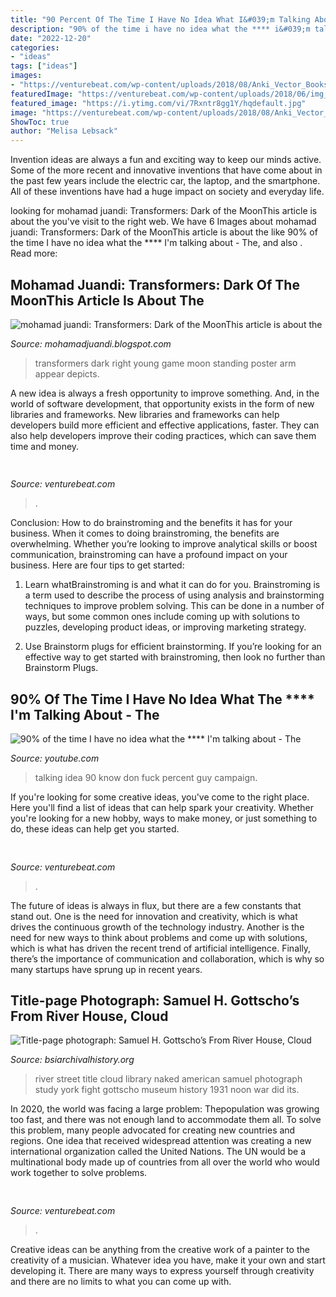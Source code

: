 ```yaml
---
title: "90 Percent Of The Time I Have No Idea What I&#039;m Talking About Movie - Mohamad Juandi: Transformers: Dark Of The Moonthis Article Is About The"
description: "90% of the time i have no idea what the **** i&#039;m talking about"
date: "2022-12-20"
categories:
- "ideas"
tags: ["ideas"]
images:
- "https://venturebeat.com/wp-content/uploads/2018/08/Anki_Vector_Bookshelf.jpg?w=800"
featuredImage: "https://venturebeat.com/wp-content/uploads/2018/06/img_20180601_110141.jpg?w=800"
featured_image: "https://i.ytimg.com/vi/7Rxntr8gg1Y/hqdefault.jpg"
image: "https://venturebeat.com/wp-content/uploads/2018/08/Anki_Vector_Bookshelf.jpg?w=800"
ShowToc: true
author: "Melisa Lebsack"
---
```



Invention ideas are always a fun and exciting way to keep our minds active. Some of the more recent and innovative inventions that have come about in the past few years include the electric car, the laptop, and the smartphone. All of these inventions have had a huge impact on society and everyday life.

	

		
looking for mohamad juandi: Transformers: Dark of the MoonThis article is about the you've visit to the right web. We have 6 Images about mohamad juandi: Transformers: Dark of the MoonThis article is about the like 90% of the time I have no idea what the **** I&#039;m talking about - The,  and also . Read more:
		
    
## Mohamad Juandi: Transformers: Dark Of The MoonThis Article Is About The

<img loading=lazy src="https://2.bp.blogspot.com/-affdiQsgOq4/TrzdQK5X9xI/AAAAAAAAABA/aZCH6qN_fYw/s760/Copy+of+Foto0654_001.jpg" onerror="this.onerror=null;this.src='https://tse4.mm.bing.net/th?id=OIP.n5PjOenAx2Co34hsBP-S_AHaJ4&amp;pid=15.1';" alt="mohamad juandi: Transformers: Dark of the MoonThis article is about the">

_Source: mohamadjuandi.blogspot.com_

>transformers dark right young game moon standing poster arm appear depicts. 

	

A new idea is always a fresh opportunity to improve something. And, in the world of software development, that opportunity exists in the form of new libraries and frameworks. New libraries and frameworks can help developers build more efficient and effective applications, faster. They can also help developers improve their coding practices, which can save them time and money.

    
## 

<img loading=lazy src="https://venturebeat.com/wp-content/uploads/2019/11/sirired.jpg" onerror="this.onerror=null;this.src='https://tse3.mm.bing.net/th?id=OIP.JLRusF0NhdqAVoxmYe6LnQHaDt&amp;pid=15.1';" alt="">

_Source: venturebeat.com_

>. 

	

Conclusion: How to do brainstroming and the benefits it has for your business.
When it comes to doing brainstroming, the benefits are overwhelming. Whether you’re looking to improve analytical skills or boost communication, brainstroming can have a profound impact on your business. Here are four tips to get started:
1. Learn whatBrainstroming is and what it can do for you. Brainstroming is a term used to describe the process of using analysis and brainstorming techniques to improve problem solving. This can be done in a number of ways, but some common ones include coming up with solutions to puzzles, developing product ideas, or improving marketing strategy.

2. Use Brainstorm plugs for efficient brainstorming. If you’re looking for an effective way to get started with brainstroming, then look no further than Brainstorm Plugs.

    
## 90% Of The Time I Have No Idea What The **** I&#039;m Talking About - The

<img loading=lazy src="https://i.ytimg.com/vi/7Rxntr8gg1Y/hqdefault.jpg" onerror="this.onerror=null;this.src='https://tse1.mm.bing.net/th?id=OIP.ijdFtkBzt5_bVlc7hctp_gHaFj&amp;pid=15.1';" alt="90% of the time I have no idea what the **** I&#039;m talking about - The">

_Source: youtube.com_

>talking idea 90 know don fuck percent guy campaign. 

	

If you're looking for some creative ideas, you've come to the right place. Here you'll find a list of ideas that can help spark your creativity. Whether you're looking for a new hobby, ways to make money, or just something to do, these ideas can help get you started.

    
## 

<img loading=lazy src="https://venturebeat.com/wp-content/uploads/2018/06/img_20180601_110141.jpg?w=800" onerror="this.onerror=null;this.src='https://tse3.mm.bing.net/th?id=OIP.0csP9rh3WBRlHZI_jCSH9QHaFj&amp;pid=15.1';" alt="">

_Source: venturebeat.com_

>. 

	

The future of ideas is always in flux, but there are a few constants that stand out. One is the need for innovation and creativity, which is what drives the continuous growth of the technology industry. Another is the need for new ways to think about problems and come up with solutions, which is what has driven the recent trend of artificial intelligence. Finally, there’s the importance of communication and collaboration, which is why so many startups have sprung up in recent years.

    
## Title-page Photograph: Samuel H. Gottscho’s From River House, Cloud

<img loading=lazy src="http://www.bsiarchivalhistory.org/BSI_Archival_History/Woodys_pt_1_files/droppedImage.png" onerror="this.onerror=null;this.src='https://tse2.mm.bing.net/th?id=OIP.UPWdv9sar2hUuhno3VnPYwHaFC&amp;pid=15.1';" alt="Title-page photograph: Samuel H. Gottscho’s From River House, Cloud">

_Source: bsiarchivalhistory.org_

>river street title cloud library naked american samuel photograph study york fight gottscho museum history 1931 noon war did its. 

	

In 2020, the world was facing a large problem: Thepopulation was growing too fast, and there was not enough land to accommodate them all. To solve this problem, many people advocated for creating new countries and regions. One idea that received widespread attention was creating a new international organization called the United Nations. The UN would be a multinational body made up of countries from all over the world who would work together to solve problems.

    
## 

<img loading=lazy src="https://venturebeat.com/wp-content/uploads/2018/08/Anki_Vector_Bookshelf.jpg?w=800" onerror="this.onerror=null;this.src='https://tse1.mm.bing.net/th?id=OIP.V-e___x0vKYQ7zf0OOf4vAHaE7&amp;pid=15.1';" alt="">

_Source: venturebeat.com_

>. 

	

Creative ideas can be anything from the creative work of a painter to the creativity of a musician. Whatever idea you have, make it your own and start developing it. There are many ways to express yourself through creativity and there are no limits to what you can come up with.

